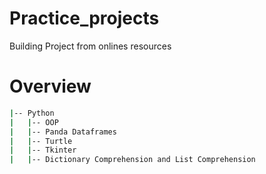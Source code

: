 # Practice_projects
Building Project from onlines resources

# Overview
```bash
|-- Python
|   |-- OOP
|   |-- Panda Dataframes
|   |-- Turtle
|   |-- Tkinter
|   |-- Dictionary Comprehension and List Comprehension
````
